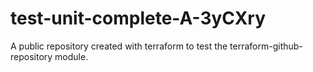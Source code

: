 # test-unit-complete-A-3yCXry
A public repository created with terraform to test the terraform-github-repository module.
